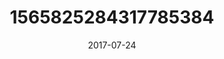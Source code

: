 ---
title: "1565825284317785384"
image: "2017-07-24 17.22.21 1565825284317785384_46248401"
date: "2017-07-24"
type: "photo"
---